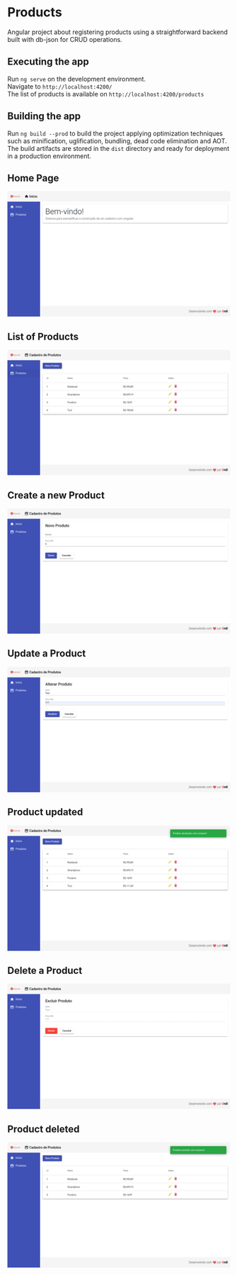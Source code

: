 # Products

Angular project about registering products using a straightforward backend built with db-json for CRUD operations.

## Executing the app

Run `ng serve` on the development environment.  
Navigate to `http://localhost:4200/`  
The list of products is available on `http://localhost:4200/products`  

## Building the app
Run `ng build --prod` to build the project applying optimization techniques such as   minification, uglification, bundling, dead code elimination and AOT.  
The build artifacts are stored in the `dist` directory and ready for deployment in a production environment.

## Home Page
![Screenshot](screens/home.png)

## List of Products
![Screenshot](screens/products.png)

## Create a new Product
![Screenshot](screens/new.png)

## Update a Product
![Screenshot](screens/update.png)

## Product updated
![Screenshot](screens/updated.png)

## Delete a Product
![Screenshot](screens/delete.png)

## Product deleted
![Screenshot](screens/deleted.png)
